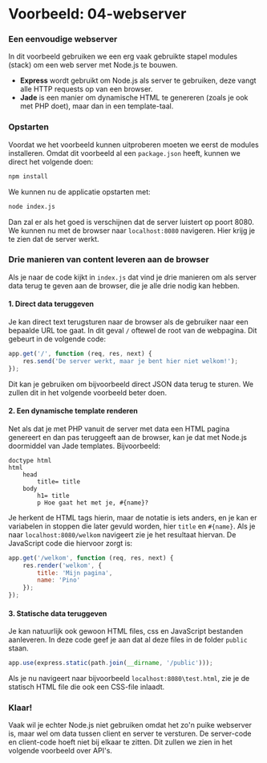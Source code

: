 # Voorbeeld: 04-webserver

### Een eenvoudige webserver
In dit voorbeeld gebruiken we een erg vaak gebruikte stapel modules (stack) om een web server met Node.js te bouwen.

* **Express** wordt gebruikt om Node.js als server te gebruiken, deze vangt alle HTTP requests op van een browser.
* **Jade** is een manier om dynamische HTML te genereren (zoals je ook met PHP doet), maar dan in een template-taal.

### Opstarten
Voordat we het voorbeeld kunnen uitproberen moeten we eerst de modules installeren. Omdat dit voorbeeld al een `package.json` heeft, kunnen we direct het volgende doen:

```bash
npm install
``` 

We kunnen nu de applicatie opstarten met:

```bash
node index.js
```

Dan zal er als het goed is verschijnen dat de server luistert op poort 8080. We kunnen nu met de browser naar `localhost:8080` navigeren. Hier krijg je te zien dat de server werkt.

### Drie manieren van content leveren aan de browser
Als je naar de code kijkt in `index.js` dat vind je drie manieren om als server data terug te geven aan de browser, die je alle drie nodig kan hebben.

#### 1. Direct data teruggeven
Je kan direct text terugsturen naar de browser als de gebruiker naar een bepaalde URL toe gaat. In dit geval `/` oftewel de root van de webpagina. Dit gebeurt in de volgende code:

```javascript
app.get('/', function (req, res, next) {
    res.send('De server werkt, maar je bent hier niet welkom!');
});
```

Dit kan je gebruiken om bijvoorbeeld direct JSON data terug te sturen. We zullen dit in het volgende voorbeeld beter doen.

#### 2. Een dynamische template renderen
Net als dat je met PHP vanuit de server met data een HTML pagina genereert en dan pas teruggeeft aan de browser, kan je dat met Node.js doormiddel van Jade templates. Bijvoorbeeld:

```jade
doctype html
html
    head
        title= title
    body
        h1= title
        p Hoe gaat het met je, #{name}?
```

Je herkent de HTML tags hierin, maar de notatie is iets anders, en je kan er variabelen in stoppen die later gevuld worden, hier `title` en `#{name}`. Als je naar `localhost:8080/welkom` navigeert zie je het resultaat hiervan. De JavaScript code die hiervoor zorgt is:

```javascript
app.get('/welkom', function (req, res, next) {
    res.render('welkom', {
        title: 'Mijn pagina',
        name: 'Pino'
    });
});
```

#### 3. Statische data teruggeven
Je kan natuurlijk ook gewoon HTML files, css en JavaScript bestanden aanleveren. In deze code geef je aan dat al deze files in de folder `public` staan.

```javascript
app.use(express.static(path.join(__dirname, '/public')));
``` 

Als je nu navigeert naar bijvoorbeeld `localhost:8080\test.html`, zie je de statisch HTML file die ook een CSS-file inlaadt.

### Klaar!
Vaak wil je echter Node.js niet gebruiken omdat het zo'n puike webserver is, maar wel om data tussen client en server te versturen. De server-code en client-code hoeft niet bij elkaar te zitten. Dit zullen we zien in het volgende voorbeeld over API's.